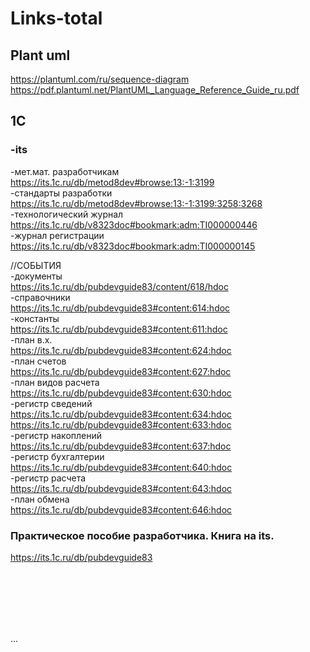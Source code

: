 # Links-total

## Plant uml </br>
https://plantuml.com/ru/sequence-diagram </br>
https://pdf.plantuml.net/PlantUML_Language_Reference_Guide_ru.pdf

## 1С
### -its
-мет.мат. разработчикам </br>
https://its.1c.ru/db/metod8dev#browse:13:-1:3199 </br>
-стандарты разработки </br>
https://its.1c.ru/db/metod8dev#browse:13:-1:3199:3258:3268 </br>
-технологический журнал </br>
https://its.1c.ru/db/v8323doc#bookmark:adm:TI000000446 </br>
-журнал регистрации </br>
https://its.1c.ru/db/v8323doc#bookmark:adm:TI000000145 </br>

//СОБЫТИЯ </br>
-документы </br>
https://its.1c.ru/db/pubdevguide83/content/618/hdoc </br>
-справочники </br>
https://its.1c.ru/db/pubdevguide83#content:614:hdoc </br>
-константы </br>
https://its.1c.ru/db/pubdevguide83#content:611:hdoc </br>
-план в.х. </br>
https://its.1c.ru/db/pubdevguide83#content:624:hdoc </br>
-план счетов </br>
https://its.1c.ru/db/pubdevguide83#content:627:hdoc </br>
-план видов расчета </br>
https://its.1c.ru/db/pubdevguide83#content:630:hdoc </br>
-регистр сведений </br>
https://its.1c.ru/db/pubdevguide83#content:634:hdoc </br>
https://its.1c.ru/db/pubdevguide83#content:633:hdoc </br>
-регистр накоплений </br>
https://its.1c.ru/db/pubdevguide83#content:637:hdoc </br>
-регистр бухгалтерии </br>
https://its.1c.ru/db/pubdevguide83#content:640:hdoc </br>
-регистр расчета </br>
https://its.1c.ru/db/pubdevguide83#content:643:hdoc </br>
-план обмена </br>
https://its.1c.ru/db/pubdevguide83#content:646:hdoc </br>

### Практическое пособие разработчика. Книга на its.</br>
https://its.1c.ru/db/pubdevguide83</br>

</br>
</br>
</br>
</br>
</br>
      



















...
